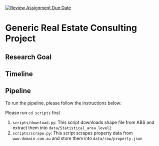 [![Review Assignment Due Date](https://classroom.github.com/assets/deadline-readme-button-24ddc0f5d75046c5622901739e7c5dd533143b0c8e959d652212380cedb1ea36.svg)](https://classroom.github.com/a/SGWUF1eE)
# Generic Real Estate Consulting Project

## Research Goal

## Timeline

## Pipeline

To run the pipeline, please follow the instructions below:

Please run ```cd scripts``` first
1. `scripts/download.py`: This script downloads shape file from ABS and extract them into `data/Statistical_area_level2`
2. `scripts/scrape.py`: This script scrapes property data from `www.domain.com.au` and store them into `data/raw/property.json`
